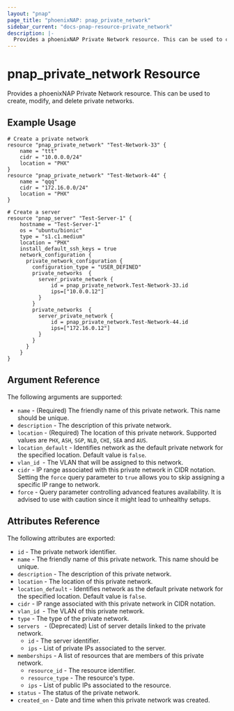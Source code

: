 ```yaml
---
layout: "pnap"
page_title: "phoenixNAP: pnap_private_network"
sidebar_current: "docs-pnap-resource-private_network"
description: |-
  Provides a phoenixNAP Private Network resource. This can be used to create, modify, and delete private networks.
---
```


# pnap_private_network Resource

Provides a phoenixNAP Private Network resource. This can be used to create,
modify, and delete private networks.



## Example Usage

```hcl
# Create a private network
resource "pnap_private_network" "Test-Network-33" {
    name = "ttt"
    cidr = "10.0.0.0/24" 
    location = "PHX"
}
resource "pnap_private_network" "Test-Network-44" {
    name = "qqq"
    cidr = "172.16.0.0/24" 
    location = "PHX"
}

# Create a server
resource "pnap_server" "Test-Server-1" {
    hostname = "Test-Server-1"
    os = "ubuntu/bionic"
    type = "s1.c1.medium"
    location = "PHX"
    install_default_ssh_keys = true
    network_configuration {
      private_network_configuration {
        configuration_type = "USER_DEFINED"
        private_networks  {
          server_private_network {
              id = pnap_private_network.Test-Network-33.id
              ips=["10.0.0.12"]
          }
        }
        private_networks  {
          server_private_network {
              id = pnap_private_network.Test-Network-44.id
              ips=["172.16.0.12"]
          }
        }
      }
    }
}
```

## Argument Reference

The following arguments are supported:

* `name` - (Required) The friendly name of this private network. This name should be unique.
* `description` - The description of this private network.
* `location` - (Required) The location of this private network. Supported values are `PHX`, `ASH`, `SGP`, `NLD`, `CHI`, `SEA` and `AUS`.
* `location_default` - Identifies network as the default private network for the specified location. Default value is `false`.
* `vlan_id `- The VLAN that will be assigned to this network.
* `cidr` - IP range associated with this private network in CIDR notation. Setting the `force` query parameter to `true` allows you to skip assigning a specific IP range to network.
* `force` - Query parameter controlling advanced features availability. It is advised to use with caution since it might lead to unhealthy setups.

## Attributes Reference

The following attributes are exported:

* `id` - The private network identifier.
* `name` - The friendly name of this private network. This name should be unique.
* `description` - The description of this private network.
* `location` - The location of this private network.
* `location_default` - Identifies network as the default private network for the specified location. Default value is `false`.
* `cidr` - IP range associated with this private network in CIDR notation.
* `vlan_id `- The VLAN of this private network.
* `type` - The type of the private network.
* `servers ` - (Deprecated) List of server details linked to the private network.
    * `id` - The server identifier.
    * `ips` - List of private IPs associated to the server.
* `memberships` - A list of resources that are members of this private network.
    * `resource_id` - The resource identifier.
    * `resource_type` - The resource's type.
    * `ips` - List of public IPs associated to the resource.
* `status` - The status of the private network.
* `created_on` - Date and time when this private network was created.